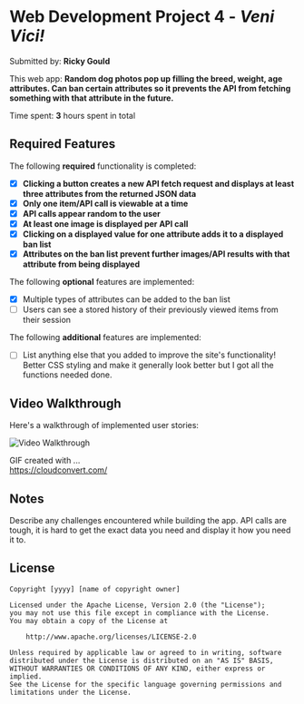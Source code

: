 # Web Development Project 4 - *Veni Vici!*

Submitted by: **Ricky Gould**

This web app: **Random dog photos pop up filling the breed, weight, age attributes. Can ban certain attributes so it prevents the API from fetching something with that attribute in the future.**

Time spent: **3** hours spent in total

## Required Features

The following **required** functionality is completed:

- [X] **Clicking a button creates a new API fetch request and displays at least three attributes from the returned JSON data**
- [X] **Only one item/API call is viewable at a time**
- [X] **API calls appear random to the user**
- [X] **At least one image is displayed per API call**
- [X] **Clicking on a displayed value for one attribute adds it to a displayed ban list**
- [X] **Attributes on the ban list prevent further images/API results with that attribute from being displayed**

The following **optional** features are implemented:

- [X] Multiple types of attributes can be added to the ban list
- [ ] Users can see a stored history of their previously viewed items from their session

The following **additional** features are implemented:

* [ ] List anything else that you added to improve the site's functionality!
      Better CSS styling and make it generally look better but I got all the functions needed done.

## Video Walkthrough

Here's a walkthrough of implemented user stories:

<img src='https://www.veed.io/edit/bb55d2f1-4170-4d3e-92b8-48f7673adbe7/media' title='Video Walkthrough' width='' alt='Video Walkthrough' />

<!-- Replace this with whatever GIF tool you used! -->
GIF created with ...  
https://cloudconvert.com/

## Notes

Describe any challenges encountered while building the app.
API calls are tough, it is hard to get the exact data you need and display it how you need it to.

## License

    Copyright [yyyy] [name of copyright owner]

    Licensed under the Apache License, Version 2.0 (the "License");
    you may not use this file except in compliance with the License.
    You may obtain a copy of the License at

        http://www.apache.org/licenses/LICENSE-2.0

    Unless required by applicable law or agreed to in writing, software
    distributed under the License is distributed on an "AS IS" BASIS,
    WITHOUT WARRANTIES OR CONDITIONS OF ANY KIND, either express or implied.
    See the License for the specific language governing permissions and
    limitations under the License.
